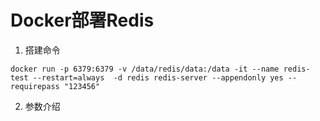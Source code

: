 # Docker部署Redis
1. 搭建命令
```
docker run -p 6379:6379 -v /data/redis/data:/data -it --name redis-test --restart=always  -d redis redis-server --appendonly yes --requirepass "123456"
```
2. 参数介绍
